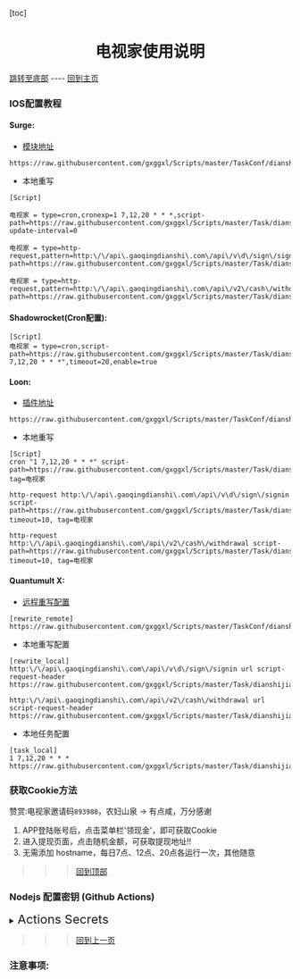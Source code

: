 

  [toc]  

 # <center> 电视家使用说明 </center>

 [跳转至底部](#注意事项)  ----  [回到主页](https://github.com/gxggxl/Scripts)

### IOS配置教程
 
#### Surge:
* [模块地址](https://raw.githubusercontent.com/gxggxl/Scripts/master/TaskConf/dianshijia/surge.sgmodule)

 ```
https://raw.githubusercontent.com/gxggxl/Scripts/master/TaskConf/dianshijia/surge.sgmodule
 ```
 * 本地重写
 
 ```
[Script]

电视家 = type=cron,cronexp=1 7,12,20 * * *,script-path=https://raw.githubusercontent.com/gxggxl/Scripts/master/Task/dianshijia.js,script-update-interval=0

电视家 = type=http-request,pattern=http:\/\/api\.gaoqingdianshi\.com\/api\/v\d\/sign\/signin,script-path=https://raw.githubusercontent.com/gxggxl/Scripts/master/Task/dianshijia.js

电视家 = type=http-request,pattern=http:\/\/api\.gaoqingdianshi\.com\/api\/v2\/cash\/withdrawal,script-path=https://raw.githubusercontent.com/gxggxl/Scripts/master/Task/dianshijia.js
```
#### Shadowrocket(Cron配置): 

```
[Script]
电视家 = type=cron,script-path=https://raw.githubusercontent.com/gxggxl/Scripts/master/Task/dianshijia.js,cronexpr="1 7,12,20 * * *",timeout=20,enable=true
```
####  Loon:

* [插件地址](https://raw.githubusercontent.com/gxggxl/Scripts/master/TaskConf/dianshijia/loon.plugin)

 ```
https://raw.githubusercontent.com/gxggxl/Scripts/master/TaskConf/dianshijia/loon.plugin
 ```
* 本地重写
  
 ```
[Script]
cron "1 7,12,20 * * *" script-path=https://raw.githubusercontent.com/gxggxl/Scripts/master/Task/dianshijia.js, tag=电视家

http-request http:\/\/api\.gaoqingdianshi\.com\/api\/v\d\/sign\/signin script-path=https://raw.githubusercontent.com/gxggxl/Scripts/master/Task/dianshijia.js, timeout=10, tag=电视家

http-request http:\/\/api\.gaoqingdianshi\.com\/api\/v2\/cash\/withdrawal script-path=https://raw.githubusercontent.com/gxggxl/Scripts/master/Task/dianshijia.js, timeout=10, tag=电视家
```
#### Quantumult X:
   * [远程重写配置](https://raw.githubusercontent.com/gxggxl/Scripts/master/TaskConf/dianshijia/qx_rewite.txt)
   
```
[rewrite_remote]
https://raw.githubusercontent.com/gxggxl/Scripts/master/TaskConf/dianshijia/qx_rewite.txt
```
   * 本地重写配置
   
```
[rewrite_local]
http:\/\/api\.gaoqingdianshi\.com\/api\/v\d\/sign\/signin url script-request-header https://raw.githubusercontent.com/gxggxl/Scripts/master/Task/dianshijia.js

http:\/\/api\.gaoqingdianshi\.com\/api\/v2\/cash\/withdrawal url script-request-header https://raw.githubusercontent.com/gxggxl/Scripts/master/Task/dianshijia.js
```
   * 本地任务配置
   
```
[task_local]
1 7,12,20 * * * https://raw.githubusercontent.com/gxggxl/Scripts/master/Task/dianshijia.js
```
###  获取Cookie方法

赞赏:电视家邀请码`893988`，农妇山泉 -> 有点咸，万分感谢  

   1. APP登陆账号后，点击菜单栏'领现金'，即可获取Cookie
   2. 进入提现页面，点击随机金额，可获取提现地址!!  
   3. 无需添加 hostname，每日7点、12点、20点各运行一次，其他随意

  
 >>> [回到顶部](#IOS配置教程)

### Nodejs 配置密钥 (Github Actions)

<details>

  <summary>
    <span style="font-size:22">
       Actions Secrets 
    </span>
  </summary>  

| Name | 脚本相关YML | Value分割符 | 必须 / 可选 | 注意事项及样式(其中"xxx"代表任意字符) |
| :-------: | :------: | :-------: | ------ | ------- |
| DSJ_HEADERS | <span style="font-size:18; color:#0000ff">电视家dianshijia.yml</span> | #或换行 | 必须 | 请求地址: "http://api.gaoqingdianshi.com/api/v2/sign/signin"， <br>签到请求头: { xxx } |
| DSJ_DRAWAL | 同上 | #或换行 | 必须 | 请求地址: "http://api.gaoqingdianshi.com/api/v2/cash/withdrawal"， <br>即提现请求地址 |
| DSJ_NOTIFY_CONTROL | 同上 | true/false | 可选 | 电视家通知开关 <br>默认不推送 |

</details>

 >>> [回到上一页](..)
 
### 注意事项:
 > 





  
  
  
  
  
